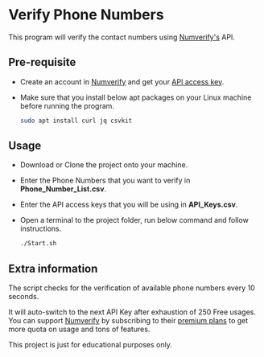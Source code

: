 # Verify Phone Numbers

This program will verify the contact numbers using [Numverify's](https://numverify.com) API.

## Pre-requisite

* Create an account in [Numverify](https://numverify.com) and get your [API access key](https://numverify.com/documentation).

* Make sure that you install below apt packages on your Linux machine before running the program.

    ```bash
    sudo apt install curl jq csvkit
    ```

## Usage
* Download or Clone the project onto your machine.
* Enter the Phone Numbers that you want to verify in **Phone_Number_List.csv**.
* Enter the API access keys that you will be using in **API_Keys.csv**.
* Open a terminal to the project folder, run below command and follow instructions.

   ```bash
   ./Start.sh
  ```

## Extra information
The script checks for the verification of available phone numbers every 10 seconds.

It will auto-switch to the next API Key after exhaustion of 250 Free usages. You can support [Numverify](https://numverify.com) by subscribing to their [premium plans](https://numverify.com/plan) to get more quota on usage and tons of features.

This project is just for educational purposes only.
